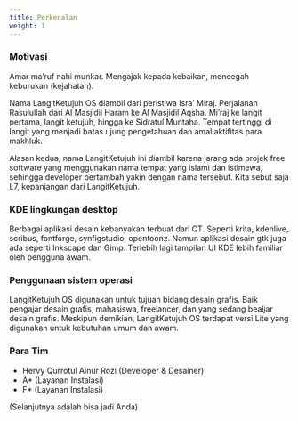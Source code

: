 ```yaml
---
title: Perkenalan
weight: 1
---
```


### Motivasi

Amar ma’ruf nahi munkar. Mengajak kepada kebaikan, mencegah keburukan (kejahatan).

Nama LangitKetujuh OS diambil dari peristiwa Isra’ Miraj. Perjalanan Rasulullah dari Al Masjidil Haram ke Al Masjidil Aqsha. Mi’raj ke langit pertama, langit ketujuh, hingga ke Sidratul Muntaha. Tempat tertinggi di langit yang menjadi batas ujung pengetahuan dan amal aktifitas para makhluk.

Alasan kedua, nama LangitKetujuh ini diambil karena jarang ada projek free software yang menggunakan nama tempat yang islami dan istimewa, sehingga developer bertambah yakin dengan nama tersebut. Kita sebut saja L7, kepanjangan dari LangitKetujuh.

### KDE lingkungan desktop

Berbagai aplikasi desain kebanyakan terbuat dari QT. Seperti krita, kdenlive, scribus, fontforge, synfigstudio, opentoonz. Namun aplikasi desain gtk juga ada seperti Inkscape dan Gimp. Terlebih lagi tampilan UI KDE lebih familiar oleh pengguna awam.

### Penggunaan sistem operasi

LangitKetujuh OS digunakan untuk tujuan bidang desain grafis. Baik pengajar desain grafis, mahasiswa, freelancer, dan yang sedang bealjar desain grafis. Meskipun demikian, LangitKetujuh OS terdapat versi Lite yang digunakan untuk kebutuhan umum dan awam.

### Para Tim

- Hervy Qurrotul Ainur Rozi (Developer & Desainer)
- A* (Layanan Instalasi)
- F* (Layanan Instalasi)

(Selanjutnya adalah bisa jadi Anda)

